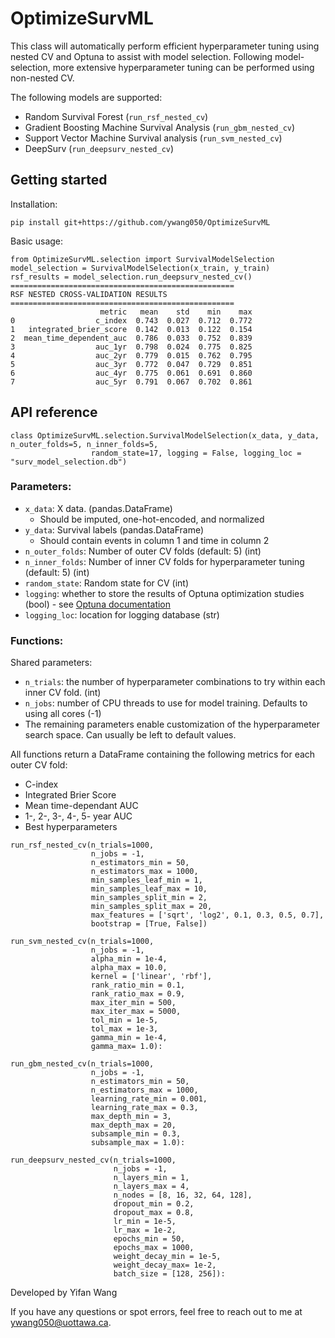 # OptimizeSurvML

This class will automatically perform efficient hyperparameter tuning using nested CV and Optuna to assist with model selection. Following model-selection, more extensive hyperparameter tuning can be performed using non-nested CV.

The following models are supported:
* Random Survival Forest (```run_rsf_nested_cv```)
* Gradient Boosting Machine Survival Analysis (```run_gbm_nested_cv```)
* Support Vector Machine Survival analysis (```run_svm_nested_cv```)
* DeepSurv (```run_deepsurv_nested_cv```)

## Getting started
Installation:
```
pip install git+https://github.com/ywang050/OptimizeSurvML
```
Basic usage:
```
from OptimizeSurvML.selection import SurvivalModelSelection
model_selection = SurvivalModelSelection(x_train, y_train)
rsf_results = model_selection.run_deepsurv_nested_cv()
==================================================
RSF NESTED CROSS-VALIDATION RESULTS
==================================================
                    metric   mean    std    min    max
0                  c_index  0.743  0.027  0.712  0.772
1   integrated_brier_score  0.142  0.013  0.122  0.154
2  mean_time_dependent_auc  0.786  0.033  0.752  0.839
3                  auc_1yr  0.798  0.024  0.775  0.825
4                  auc_2yr  0.779  0.015  0.762  0.795
5                  auc_3yr  0.772  0.047  0.729  0.851
6                  auc_4yr  0.775  0.061  0.691  0.860
7                  auc_5yr  0.791  0.067  0.702  0.861
```

## API reference
```
class OptimizeSurvML.selection.SurvivalModelSelection(x_data, y_data, n_outer_folds=5, n_inner_folds=5,
                  random_state=17, logging = False, logging_loc = "surv_model_selection.db")
```
### Parameters:
* ```x_data```: X data. (pandas.DataFrame)
  * Should be imputed, one-hot-encoded, and normalized
* ```y_data```: Survival labels (pandas.DataFrame)
  * Should contain events in column 1 and time in column 2
* ```n_outer_folds```: Number of outer CV folds (default: 5) (int)
* ```n_inner_folds```: Number of inner CV folds for hyperparameter tuning (default: 5) (int)
* ```random_state```: Random state for CV (int)
* ```logging```: whether to store the results of Optuna optimization studies (bool) - see [Optuna documentation](https://optuna-dashboard.readthedocs.io/en/latest/getting-started.html)
* ```logging_loc```: location for logging database (str)

### Functions:
Shared parameters:
* ```n_trials```: the number of hyperparameter combinations to try within each inner CV fold. (int)
* ```n_jobs```: number of CPU threads to use for model training. Defaults to using all cores (-1)
* The remaining parameters enable customization of the hyperparameter search space. Can usually be left to default values.

All functions return a DataFrame containing the following metrics for each outer CV fold:
* C-index
* Integrated Brier Score
* Mean time-dependant AUC
* 1-, 2-, 3-, 4-, 5- year AUC
* Best hyperparameters
  
```
run_rsf_nested_cv(n_trials=1000, 
                  n_jobs = -1,
                  n_estimators_min = 50,
                  n_estimators_max = 1000,
                  min_samples_leaf_min = 1,
                  min_samples_leaf_max = 10,
                  min_samples_split_min = 2,
                  min_samples_split_max = 20,
                  max_features = ['sqrt', 'log2', 0.1, 0.3, 0.5, 0.7],
                  bootstrap = [True, False])
```
```
run_svm_nested_cv(n_trials=1000, 
                  n_jobs = -1,
                  alpha_min = 1e-4,
                  alpha_max = 10.0,
                  kernel = ['linear', 'rbf'],
                  rank_ratio_min = 0.1,
                  rank_ratio_max = 0.9,
                  max_iter_min = 500,
                  max_iter_max = 5000,
                  tol_min = 1e-5,
                  tol_max = 1e-3,
                  gamma_min = 1e-4, 
                  gamma_max= 1.0):
```
```
run_gbm_nested_cv(n_trials=1000, 
                  n_jobs = -1,
                  n_estimators_min = 50,
                  n_estimators_max = 1000,
                  learning_rate_min = 0.001,
                  learning_rate_max = 0.3,
                  max_depth_min = 3,
                  max_depth_max = 20,
                  subsample_min = 0.3,
                  subsample_max = 1.0):

```
```
run_deepsurv_nested_cv(n_trials=1000, 
                       n_jobs = -1,
                       n_layers_min = 1,
                       n_layers_max = 4,
                       n_nodes = [8, 16, 32, 64, 128],
                       dropout_min = 0.2,
                       dropout_max = 0.8,
                       lr_min = 1e-5,
                       lr_max = 1e-2,
                       epochs_min = 50,
                       epochs_max = 1000,
                       weight_decay_min = 1e-5, 
                       weight_decay_max= 1e-2,
                       batch_size = [128, 256]):
```


Developed by Yifan Wang

If you have any questions or spot errors, feel free to reach out to me at ywang050@uottawa.ca.
